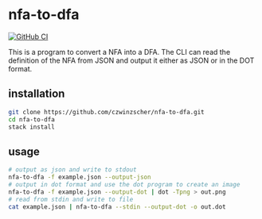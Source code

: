 # nfa-to-dfa
[![GitHub CI](https://github.com/czwinzscher/nfa-to-dfa/workflows/CI/badge.svg)](https://github.com/czwinzscher/nfa-to-dfa/actions)

This is a program to convert a NFA into a DFA. The CLI can read the definition of the NFA from JSON and output it either as JSON or in the DOT format.

## installation
```bash
git clone https://github.com/czwinzscher/nfa-to-dfa.git
cd nfa-to-dfa
stack install
```

## usage
```bash
# output as json and write to stdout
nfa-to-dfa -f example.json --output-json
# output in dot format and use the dot program to create an image
nfa-to-dfa -f example.json --output-dot | dot -Tpng > out.png
# read from stdin and write to file
cat example.json | nfa-to-dfa --stdin --output-dot -o out.dot
```
